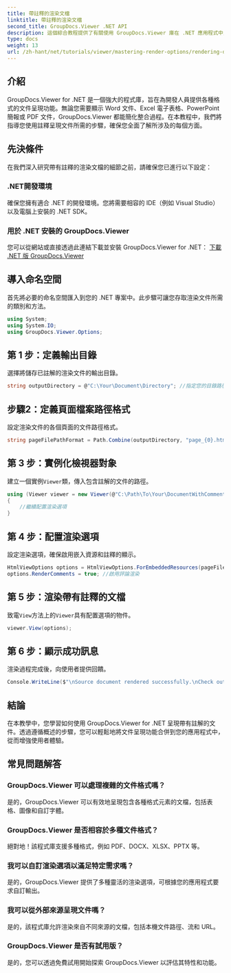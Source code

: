```yaml
---
title: 帶註釋的渲染文檔
linktitle: 帶註釋的渲染文檔
second_title: GroupDocs.Viewer .NET API
description: 這個綜合教程提供了有關使用 GroupDocs.Viewer 庫在 .NET 應用程式中呈現帶有註釋的文檔的逐步指南。
type: docs
weight: 13
url: /zh-hant/net/tutorials/viewer/mastering-render-options/rendering-document-comments/
---
```

## 介紹

GroupDocs.Viewer for .NET 是一個強大的程式庫，旨在為開發人員提供各種格式的文件呈現功能。無論您需要顯示 Word 文件、Excel 電子表格、PowerPoint 簡報或 PDF 文件，GroupDocs.Viewer 都能簡化整合過程。在本教程中，我們將指導您使用註釋呈現文件所需的步驟，確保您全面了解所涉及的每個方面。

## 先決條件
在我們深入研究帶有註釋的渲染文檔的細節之前，請確保您已進行以下設定：

### .NET開發環境
確保您擁有適合 .NET 的開發環境。您將需要相容的 IDE（例如 Visual Studio）以及電腦上安裝的 .NET SDK。

### 用於 .NET 安裝的 GroupDocs.Viewer
您可以從網站或直接透過此連結下載並安裝 GroupDocs.Viewer for .NET：
[下載 .NET 版 GroupDocs.Viewer](https://releases.groupdocs.com/viewer/net/)

## 導入命名空間
首先將必要的命名空間匯入到您的 .NET 專案中。此步驟可讓您存取渲染文件所需的類別和方法。

```csharp
using System;
using System.IO;
using GroupDocs.Viewer.Options;
```

## 第 1 步：定義輸出目錄
選擇將儲存已註解的渲染文件的輸出目錄。

```csharp
string outputDirectory = @"C:\Your\Document\Directory"; //指定您的目錄路徑
```

## 步驟2：定義頁面檔案路徑格式
設定渲染文件的各個頁面的文件路徑格式。

```csharp
string pageFilePathFormat = Path.Combine(outputDirectory, "page_{0}.html");
```

## 第 3 步：實例化檢視器對象
建立一個實例`Viewer`類，傳入包含註解的文件的路徑。

```csharp
using (Viewer viewer = new Viewer(@"C:\Path\To\Your\DocumentWithComments.docx"))
{
    //繼續配置渲染選項
}
```

## 第 4 步：配置渲染選項
設定渲染選項，確保啟用嵌入資源和註釋的顯示。

```csharp
HtmlViewOptions options = HtmlViewOptions.ForEmbeddedResources(pageFilePathFormat);
options.RenderComments = true; //啟用評論渲染
```

## 第 5 步：渲染帶有註釋的文檔
致電`View`方法上的`Viewer`具有配置選項的物件。

```csharp
viewer.View(options);
```

## 第 6 步：顯示成功訊息
渲染過程完成後，向使用者提供回饋。

```csharp
Console.WriteLine($"\nSource document rendered successfully.\nCheck output in {outputDirectory}.");
```

## 結論
在本教學中，您學習如何使用 GroupDocs.Viewer for .NET 呈現帶有註解的文件。透過遵循概述的步驟，您可以輕鬆地將文件呈現功能合併到您的應用程式中，從而增強使用者體驗。

## 常見問題解答

### GroupDocs.Viewer 可以處理複雜的文件格式嗎？
是的，GroupDocs.Viewer 可以有效地呈現包含各種格式元素的文檔，包括表格、圖像和自訂字體。

### GroupDocs.Viewer 是否相容於多種文件格式？
絕對地！該程式庫支援多種格式，例如 PDF、DOCX、XLSX、PPTX 等。

### 我可以自訂渲染選項以滿足特定需求嗎？
是的，GroupDocs.Viewer 提供了多種靈活的渲染選項，可根據您的應用程式要求自訂輸出。

### 我可以從外部來源呈現文件嗎？
是的，該程式庫允許渲染來自不同來源的文檔，包括本機文件路徑、流和 URL。

### GroupDocs.Viewer 是否有試用版？
是的，您可以透過免費試用開始探索 GroupDocs.Viewer 以評估其特性和功能。